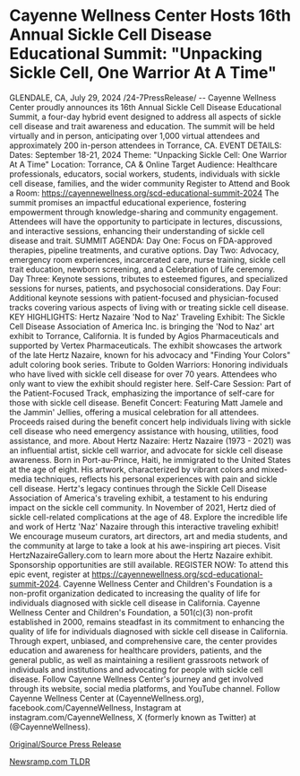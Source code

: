 # Cayenne Wellness Center Hosts 16th Annual Sickle Cell Disease Educational Summit: "Unpacking Sickle Cell, One Warrior At A Time"

GLENDALE, CA, July 29, 2024 /24-7PressRelease/ -- Cayenne Wellness Center proudly announces its 16th Annual Sickle Cell Disease Educational Summit, a four-day hybrid event designed to address all aspects of sickle cell disease and trait awareness and education. The summit will be held virtually and in person, anticipating over 1,000 virtual attendees and approximately 200 in-person attendees in Torrance, CA.  EVENT DETAILS: Dates: September 18-21, 2024 Theme: "Unpacking Sickle Cell: One Warrior At A Time" Location: Torrance, CA & Online Target Audience: Healthcare professionals, educators, social workers, students, individuals with sickle cell disease, families, and the wider community  Register to Attend and Book a Room: https://cayennewellness.org/scd-educational-summit-2024   The summit promises an impactful educational experience, fostering empowerment through knowledge-sharing and community engagement. Attendees will have the opportunity to participate in lectures, discussions, and interactive sessions, enhancing their understanding of sickle cell disease and trait.  SUMMIT AGENDA: Day One: Focus on FDA-approved therapies, pipeline treatments, and curative options. Day Two: Advocacy, emergency room experiences, incarcerated care, nurse training, sickle cell trait education, newborn screening, and a Celebration of Life ceremony. Day Three: Keynote sessions, tributes to esteemed figures, and specialized sessions for nurses, patients, and psychosocial considerations. Day Four: Additional keynote sessions with patient-focused and physician-focused tracks covering various aspects of living with or treating sickle cell disease.  KEY HIGHLIGHTS: Hertz Nazaire 'Nod to Naz' Traveling Exhibit: The Sickle Cell Disease Association of America Inc. is bringing the 'Nod to Naz' art exhibit to Torrance, California. It is funded by Agios Pharmaceuticals and supported by Vertex Pharmaceuticals. The exhibit showcases the artwork of the late Hertz Nazaire, known for his advocacy and "Finding Your Colors" adult coloring book series.  Tribute to Golden Warriors: Honoring individuals who have lived with sickle cell disease for over 70 years. Attendees who only want to view the exhibit should register here.  Self-Care Session: Part of the Patient-Focused Track, emphasizing the importance of self-care for those with sickle cell disease.  Benefit Concert: Featuring Matt Jamele and the Jammin' Jellies, offering a musical celebration for all attendees. Proceeds raised during the benefit concert help individuals living with sickle cell disease who need emergency assistance with housing, utilities, food assistance, and more.  About Hertz Nazaire: Hertz Nazaire (1973 - 2021) was an influential artist, sickle cell warrior, and advocate for sickle cell disease awareness. Born in Port-au-Prince, Haiti, he immigrated to the United States at the age of eight. His artwork, characterized by vibrant colors and mixed-media techniques, reflects his personal experiences with pain and sickle cell disease. Hertz's legacy continues through the Sickle Cell Disease Association of America's traveling exhibit, a testament to his enduring impact on the sickle cell community. In November of 2021, Hertz died of sickle cell-related complications at the age of 48.  Explore the incredible life and work of Hertz 'Naz' Nazaire through this interactive traveling exhibit!  We encourage museum curators, art directors, art and media students, and the community at large to take a look at his awe-inspiring art pieces. Visit HertzNazaireGallery.com to learn more about the Hertz Nazaire exhibit.  Sponsorship opportunities are still available.  REGISTER NOW: To attend this epic event, register at  https://cayennewellness.org/scd-educational-summit-2024.  Cayenne Wellness Center and Children's Foundation is a non-profit organization dedicated to increasing the quality of life for individuals diagnosed with sickle cell disease in California. Cayenne Wellness Center and Children's Foundation, a 501(c)(3) non-profit established in 2000, remains steadfast in its commitment to enhancing the quality of life for individuals diagnosed with sickle cell disease in California. Through expert, unbiased, and comprehensive care, the center provides education and awareness for healthcare providers, patients, and the general public, as well as maintaining a resilient grassroots network of individuals and institutions and advocating for people with sickle cell disease. Follow Cayenne Wellness Center's journey and get involved through its website, social media platforms, and YouTube channel. Follow Cayenne Wellness Center at (CayenneWellness.org), facebook.com/CayenneWellness, Instagram at instagram.com/CayenneWellness, X (formerly known as Twitter) at (@CayenneWellness). 

[Original/Source Press Release](https://www.24-7pressrelease.com/press-release/512853/cayenne-wellness-center-hosts-16th-annual-sickle-cell-disease-educational-summit-unpacking-sickle-cell-one-warrior-at-a-time) 

[Newsramp.com TLDR](https://newsramp.com/None) 